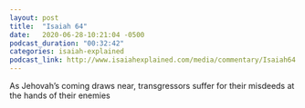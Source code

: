 ```yaml
---
layout: post
title:  "Isaiah 64"
date:   2020-06-28-10:21:04 -0500
podcast_duration: "00:32:42"
categories: isaiah-explained
podcast_link: http://www.isaiahexplained.com/media/commentary/Isaiah64.mp3
---
```

As Jehovah’s coming draws near, transgressors suffer for their misdeeds at the hands of their enemies
